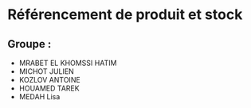 # Référencement de produit et stock

## Groupe :
- MRABET EL KHOMSSI	HATIM
- MICHOT	JULIEN
- KOZLOV	ANTOINE
- HOUAMED	TAREK
- MEDAH	Lisa

